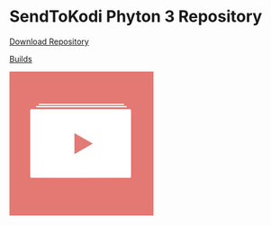 # SendToKodi Phyton 3 Repository

[Download Repository](https://github.com/firsttris/repository.sendtokodi/raw/refs/heads/master/repository.sendtokodi-1.0.0.zip)

[Builds](https://github.com/firsttris/repository.sendtokodi/tree/master/plugin.video.sendtokodi)

![GitHub Logo](https://github.com/firsttris/repository.sendtokodi/raw/master/repository.sendtokodi/icon.png)
